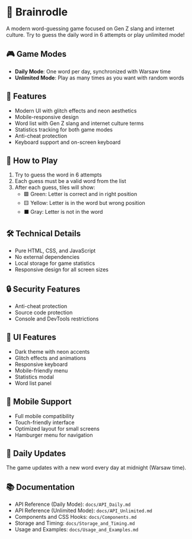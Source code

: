 # 🧠 Brainrodle

A modern word-guessing game focused on Gen Z slang and internet culture. Try to guess the daily word in 6 attempts or play unlimited mode!

## 🎮 Game Modes

- **Daily Mode**: One word per day, synchronized with Warsaw time
- **Unlimited Mode**: Play as many times as you want with random words

## 🎯 Features

- Modern UI with glitch effects and neon aesthetics
- Mobile-responsive design
- Word list with Gen Z slang and internet culture terms
- Statistics tracking for both game modes
- Anti-cheat protection
- Keyboard support and on-screen keyboard

## 🎲 How to Play

1. Try to guess the word in 6 attempts
2. Each guess must be a valid word from the list
3. After each guess, tiles will show:
   - 🟩 Green: Letter is correct and in right position
   - 🟨 Yellow: Letter is in the word but wrong position
   - ⬛ Gray: Letter is not in the word

## 🛠️ Technical Details

- Pure HTML, CSS, and JavaScript
- No external dependencies
- Local storage for game statistics
- Responsive design for all screen sizes

## 🔒 Security Features

- Anti-cheat protection
- Source code protection
- Console and DevTools restrictions

## 🎨 UI Features

- Dark theme with neon accents
- Glitch effects and animations
- Responsive keyboard
- Mobile-friendly menu
- Statistics modal
- Word list panel

## 📱 Mobile Support

- Full mobile compatibility
- Touch-friendly interface
- Optimized layout for small screens
- Hamburger menu for navigation

## 🔄 Daily Updates

The game updates with a new word every day at midnight (Warsaw time). 

## 📚 Documentation

- API Reference (Daily Mode): `docs/API_Daily.md`
- API Reference (Unlimited Mode): `docs/API_Unlimited.md`
- Components and CSS Hooks: `docs/Components.md`
- Storage and Timing: `docs/Storage_and_Timing.md`
- Usage and Examples: `docs/Usage_and_Examples.md`